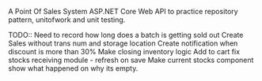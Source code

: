 A Point Of Sales System ASP.NET Core Web API to practice repository pattern, unitofwork and unit testing.


TODO::
Need to record how long does a batch is getting sold out
Create Sales without trans num and storage location
Create notification when discount is more than 30%
Make closing inventory logic
Add to cart
fix stocks receiving module - refresh on save
Make current stocks component show what happened on why its empty.
